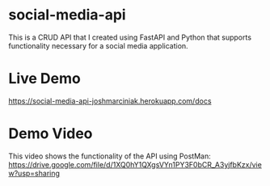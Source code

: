 # social-media-api
This is a CRUD API that I created using FastAPI and Python that supports functionality necessary for a social media application.

# Live Demo
https://social-media-api-joshmarciniak.herokuapp.com/docs

# Demo Video
This video shows the functionality of the API using PostMan:
https://drive.google.com/file/d/1XQ0hY1QXgsVYn1PY3F0bCR_A3yjfbKzx/view?usp=sharing
